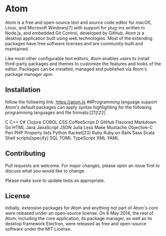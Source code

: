 # Atom

Atom is a free and open-source text and source code editor for macOS, Linux, and Microsoft Windows[7] with support for plug-ins written in Node.js, and embedded Git Control, developed by GitHub. Atom is a desktop application built using web technologies. Most of the extending packages have free software licenses and are community-built and maintained.

Like most other configurable text editors, Atom enables users to install third-party packages and themes to customize the features and looks of the editor. Packages can be installed, managed and published via Atom's package manager apm.
## Installation

follow the following link: https://atom.io
##Programming language support
Atom's default packages can apply syntax highlighting for the following programming languages and file formats:[21][22]

C
C++
C#
Clojure
COBOL
CSS
CoffeeScript
D
GitHub Flavored Markdown
Go
HTML
Java
JavaScript
JSON
Julia
Less
Make
Mustache
Objective-C
Perl
PHP
Property lists
Python
Racket[23]
Ruby
Ruby on Rails
Sass
Scala
Shell scripts[specify]
SQL
TOML
TypeScript
XML
YAML

## Contributing
Pull requests are welcome. For major changes, please open an issue first to discuss what you would like to change.

Please make sure to update tests as appropriate.

## License
Initially, extension packages for Atom and anything not part of Atom's core were released under an open-source license. On 6 May 2014, the rest of Atom, including the core application, its package manager, as well as its desktop framework Electron, were released as free and open-source software under the MIT License.
